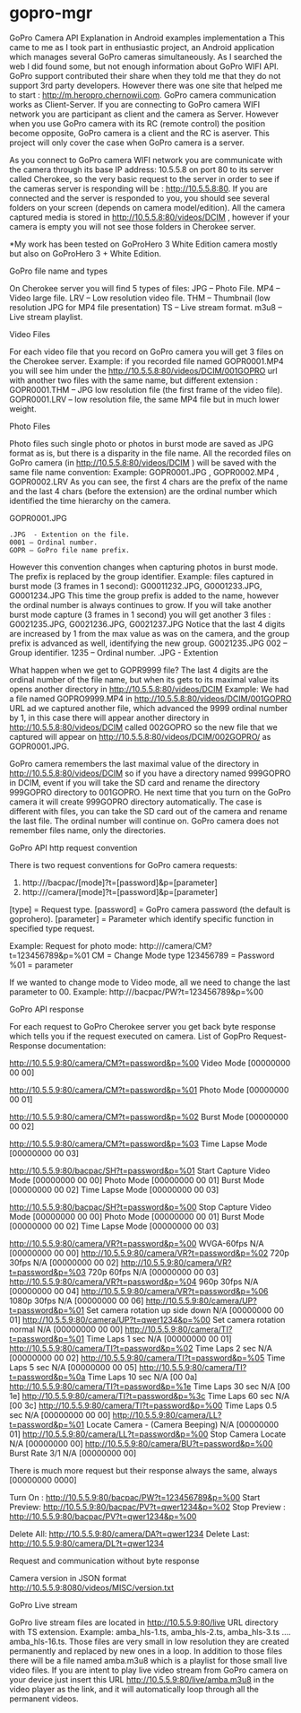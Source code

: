 gopro-mgr
=========

GoPro Camera API Explanation in Android examples implementation
a
This came to me as I took part in enthusiastic project, an Android application which manages several GoPro cameras simultaneously.
As I searched the web I did found some, but not enough information about GoPro WIFI API. GoPro support contributed their share when they told me that they do not support 3rd party developers. However there was one site that helped me to start : http://m.heropro.chernowii.com.
GoPro camera communication works as Client-Server. If you are connecting to GoPro camera WIFI network you are participant as client and the camera as Server. However when you use GoPro camera with its RC (remote control) the position become opposite, GoPro camera is a client and the RC is aserver.
This project will only cover the case when GoPro camera is a server.

As you connect to GoPro camera WIFI network you are communicate with the camera through its base IP address: 10.5.5.8 on port 80 to its server called Cherokee, so the very basic request to the server in order to see if the cameras server is responding will be : http://10.5.5.8:80.
If you are connected and the server is responded to you, you should see several folders on your screen (depends on camera model/edition). 
All the camera captured media is stored in http://10.5.5.8:80/videos/DCIM , however if your camera is empty you will not see those folders in Cherokee server.

*My work has been tested on GoProHero 3 White Edition camera  mostly but also on GoProHero 3 + White Edition.


GoPro file name and types

On Cherokee server you will find 5 types of files:
JPG – Photo File.
MP4 – Video large file.
LRV – Low resolution video file.
THM – Thumbnail (low resolution JPG for MP4 file presentation)
TS – Live stream format.
m3u8 – Live stream playlist.

Video Files

For each video file that you record on GoPro camera you will get 3 files on the Cherokee server. 
	Example: 
if you recorded file named GOPR0001.MP4 you will see him under the http://10.5.5.8:80/videos/DCIM/001GOPRO url with another two files with the same name, but different extension :  
GOPR0001.THM – JPG low resolution file (the first frame of the video file). GOPR0001.LRV – low resolution file, the same MP4 file but in much lower weight.

Photo Files

Photo files such single photo or photos in burst mode are saved as JPG format as is, but there is a disparity in the file name. 
All the recorded files on GoPro camera (in http://10.5.5.8:80/videos/DCIM ) will be saved with the same file name convention:
Example: GOPR0001.JPG , GOPR0002.MP4 , GOPR0002.LRV
As you can see, the first 4 chars are the prefix of the name and the last 4 chars (before the extension) are the ordinal number which identified the time hierarchy on the camera. 
	
GOPR0001.JPG 

	.JPG  - Extention on the file.
	0001 – Ordinal number.
	GOPR – GoPro file name prefix.




However this convention changes when capturing photos in burst mode. The prefix is replaced by the group identifier.
	Example: files captured in burst mode (3 frames in 1 second):
G00011232.JPG, G0001233.JPG, G0001234.JPG
This time the group prefix is added to the name, however the ordinal number is always continues to grow.
	If you will take another burst mode capture (3 frames in 1 second) you will get another 3 files :
G0021235.JPG, G0021236.JPG, G0021237.JPG
Notice that the last 4 digits are increased by 1 from the max value as was on the camera, and the group prefix is advanced as well, identifying the new group.
	G0021235.JPG
	002 – Group identifier.
	1235 – Ordinal number.
	.JPG - Extention

What happen when we get to GOPR9999 file?
The last 4 digits are the ordinal number of the file name, but when its gets to its maximal value its opens another directory in http://10.5.5.8:80/videos/DCIM 
Example: 
We had a file named GOPRO9999.MP4 in http://10.5.5.8:80/videos/DCIM/001GOPRO  URL ad we captured another file, which advanced the 9999 ordinal number by 1, in this case there will appear another directory in http://10.5.5.8:80/videos/DCIM called 002GOPRO so the new file that we captured will appear on http://10.5.5.8:80/videos/DCIM/002GOPRO/ as GOPR0001.JPG.

GoPro camera remembers the last maximal value of the directory in http://10.5.5.8:80/videos/DCIM so if you have a directory named 999GOPRO in DCIM, event if you will take the SD card and rename the directory 999GOPRO directory to 001GOPRO. He next time that you turn on the GoPro camera it will create 999GOPRO directory automatically.
	The case is different with files, you can take the SD card out of the camera and rename the last file. The ordinal number will continue on.
 GoPro camera does not remember files name, only the directories.



GoPro API http request convention

There is two request conventions for GoPro camera requests:
1.	http:///bacpac/[mode]?t=[password]&p=[parameter]
2.	http:///camera/[mode]?t=[password]&p=[parameter]

[type] = Request type.
[password] = GoPro camera password (the default is goprohero).
[parameter] = Parameter which identify specific function in specified type request.

Example:
Request for photo mode:	http:///camera/CM?t=123456789&p=%01
CM = Change Mode type
123456789 = Password
%01 = parameter

If we wanted to change mode to Video mode, all we need to change the last parameter to 00.
Example: http:///bacpac/PW?t=123456789&p=%00



GoPro API response

For each request to GoPro Cherokee server you get back byte response which tells you if the request executed on camera.
List of GopPro Request-Response documentation:

http://10.5.5.9:80/camera/CM?t=password&p=%00	Video Mode
[00000000 00 00]

http://10.5.5.9:80/camera/CM?t=password&p=%01	Photo Mode
[00000000 00 01]

http://10.5.5.9:80/camera/CM?t=password&p=%02	Burst Mode
[00000000 00 02]

http://10.5.5.9:80/camera/CM?t=password&p=%03	Time Lapse Mode
[00000000 00 03]
			
http://10.5.5.9:80/bacpac/SH?t=password&p=%01	Start Capture
Video Mode    	        [00000000 00 00]
Photo Mode            	[00000000 00 01]
Burst Mode    	        [00000000 00 02]
Time Lapse Mode        	[00000000 00 03]

http://10.5.5.9:80/bacpac/SH?t=password&p=%00	Stop Capture	Video Mode          	  [00000000 00 00]
                                                        		Photo Mode	            [00000000 00 01]
                                                        		Burst Mode    	        [00000000 00 02]
                                                        		Time Lapse Mode	        [00000000 00 03]

http://10.5.5.9:80/camera/VR?t=password&p=%00 WVGA-60fps 	N/A	                      [00000000 00 00]
http://10.5.5.9:80/camera/VR?t=password&p=%02	720p 30fps	N/A                      	[00000000 00 02]
http://10.5.5.9:80/camera/VR?t=password&p=%03	720p 60fps	N/A                     	[00000000 00 03]
http://10.5.5.9:80/camera/VR?t=password&p=%04	960p 30fps	N/A	                      [00000000 00 04]
http://10.5.5.9:80/camera/VR?t=password&p=%06	1080p 30fps	N/A	                      [00000000 00 06]
http://10.5.5.9:80/camera/UP?t=password&p=%01	Set camera rotation up side down	N/A	[00000000 00 01]
http://10.5.5.9:80/camera/UP?t=qwer1234&p=%00	Set camera rotation normal	N/A	      [00000000 00 00]
http://10.5.5.9:80/camera/TI?t=password&p=%01	Time Laps 1 sec	N/A                 	[00000000 00 01]
http://10.5.5.9:80/camera/TI?t=password&p=%02	Time Laps 2 sec	N/A                 	[00000000 00 02]
http://10.5.5.9:80/camera/TI?t=password&p=%05	Time Laps 5 sec	N/A                 	[00000000 00 05]
http://10.5.5.9:80/camera/TI?t=password&p=%0a	Time Laps 10 sec	N/A               	[00 0a]
http://10.5.5.9:80/camera/TI?t=password&p=%1e	Time Laps 30 sec	N/A	                [00 1e]
http://10.5.5.9:80/camera/TI?t=password&p=%3c	Time Laps 60 sec	N/A               	[00 3c]
http://10.5.5.9:80/camera/TI?t=password&p=%00	Time Laps 0.5 sec	N/A               	[00000000 00 00]
http://10.5.5.9:80/camera/LL?t=password&p=%01	Locate Camera - (Camera Beeping)	N/A	[00000000 01]
http://10.5.5.9:80/camera/LL?t=password&p=%00	Stop Camera Locate	N/A             	[00000000 00]
http://10.5.5.9:80/camera/BU?t=password&p=%00	Burst Rate 3/1 	N/A                 	[00000000 00]




There is much more request but their response always the same, always [00000000 0000]

Turn On :
 http://10.5.5.9:80/bacpac/PW?t=123456789&p=%00
Start Preview: 
http://10.5.5.9:80/bacpac/PV?t=qwer1234&p=%02
Stop Preview : 
http://10.5.5.9:80/bacpac/PV?t=qwer1234&p=%00

Delete All: 
http://10.5.5.9:80/camera/DA?t=qwer1234
Delete Last: 
http://10.5.5.9:80/camera/DL?t=qwer1234


Request and communication without byte response

Camera version in JSON format
http://10.5.5.9:8080/videos/MISC/version.txt


GoPro Live stream

GoPro live stream files are located in http://10.5.5.9:80/live URL directory with TS extension.
Example: amba_hls-1.ts, amba_hls-2.ts, amba_hls-3.ts …. amba_hls-16.ts. 
  Those files are very small in low resolution they are created permanently and replaced by new ones in a loop.
In addition to those files there will be a file named amba.m3u8 which is a playlist for those small live video files. 
If you are intent to play live video stream from GoPro camera on your device just insert this URL http://10.5.5.9:80/live/amba.m3u8 in the video player as the link, and it will automatically loop through all the permanent videos.





